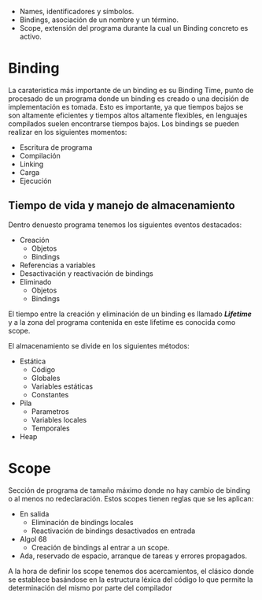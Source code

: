- Names, identificadores y símbolos.
- Bindings, asociación de un nombre y un término.
- Scope, extensión del programa durante la cual un Binding concreto es activo.

# Binding
La carateristica más importante de un binding es su Binding Time, punto de procesado de un programa donde un binding es creado o una decisión de implementación es tomada. Esto es importante, ya que tiempos bajos se son altamente eficientes y tiempos altos altamente flexibles, en lenguajes compilados suelen encontrarse tiempos bajos. Los bindings se pueden realizar en los siguientes momentos:
- Escritura de programa
- Compilación
- Linking
- Carga
- Ejecución

## Tiempo de vida y manejo de almacenamiento
Dentro denuesto programa tenemos los siguientes eventos destacados:
- Creación
	- Objetos
	- Bindings
- Referencias a variables
- Desactivación y reactivación de bindings
- Eliminado
	- Objetos
	- Bindings

El tiempo entre la creación y eliminación de un binding es llamado ***Lifetime*** y a la zona del programa contenida en este lifetime es conocida como scope.

El almacenamiento se divide en los siguientes métodos:
- Estática
	- Código
	- Globales
	- Variables estáticas
	- Constantes
- Pila
	- Parametros
	- Variables locales
	- Temporales
- Heap

# Scope
Sección de programa de tamaño máximo donde no hay cambio de binding o al menos no redeclaración.
Estos scopes tienen reglas que se les aplican:
- En salida
	- Eliminación de bindings locales
	- Reactivación de bindings desactivados en entrada
- Algol 68
	- Creación de bindings al entrar a un scope.
- Ada, reservado de espacio, arranque de tareas y errores propagados.

A la hora de definir los scope tenemos dos acercamientos, el clásico donde se establece basándose en la estructura léxica del código lo que permite la determinación del mismo por parte del compilador